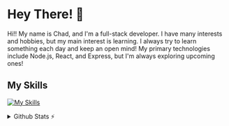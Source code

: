 # Hey There! 👋
Hi!! My name is Chad, and I'm a full-stack developer. I have many interests and hobbies, but my main interest is learning. I always try to learn something each day and keep an open mind! My primary technologies include Node.js, React, and Express, but I'm always exploring upcoming ones!

## My Skills
[![My Skills](https://skillicons.dev/icons?i=bash,bootstrap,cs,css,deno,docker,express,git,go,html,java,js,jenkins,linux,materialui,mongodb,nodejs,react,rust,supabase,nextjs,swift,ts,vscode,firebase,vercel)](https://skillicons.dev)

<details>
  <summary>Github Stats ⚡</summary>
  
  <a href="#">![Github stats](https://github-readme-stats.vercel.app/api?username=ceckles&theme=blueberry&count_private=true&hide_border=true&line_height=20)</a>
  <a href="#">![Top Langs](https://github-readme-stats.vercel.app/api/top-langs/?username=ceckles&layout=compact&theme=blueberry&count_private=true&hide_border=true)</a>
</details>
